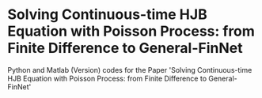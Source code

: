 # Solving Continuous-time HJB Equation with Poisson Process: from Finite Difference to General-FinNet
Python and Matlab (Version) codes for the Paper 'Solving Continuous-time HJB Equation with Poisson Process: from Finite Difference to General-FinNet'
